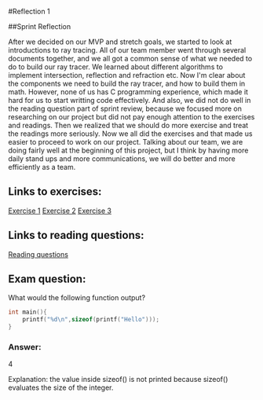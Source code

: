 #Reflection 1

##Sprint Reflection

After we decided on our MVP and stretch goals, we started to look at introductions to ray tracing. All of our team member went through
several documents together, and we all got a common sense of what we needed to do to build our ray tracer. We learned about different 
algorithms to implement intersection, reflection and refraction etc. Now I'm clear about the components we need to build the ray tracer,
and how to build them in math. However, none of us has C programming experience, which made it hard for us to start writting code effectively.
And also, we did not do well in the reading question part of sprint review, because we focused more on researching on our project but did not
pay enough attention to the exercises and readings. Then we realized that we should do more exercise and treat the readings more seriously.
Now we all did the exercises and that made us easier to proceed to work on our project. Talking about our team, we are doing fairly well at the
beginning of this project, but I think by having more daily stand ups and more communications, we will do better and more efficiently as a team.

## Links to exercises: 
[Exercise 1](../exercises/ex01)
[Exercise 2](../exercises/ex02)
[Exercise 3](../exercises/ex03)

## Links to reading questions: 
[Reading questions](../reading_questions/thinkos.md)

## Exam question:

What would the following function output?

```C
int main(){
    printf("%d\n",sizeof(printf("Hello")));
}
```
### Answer:

4

Explanation: the value inside sizeof() is not printed because sizeof() evaluates the size of the integer.


